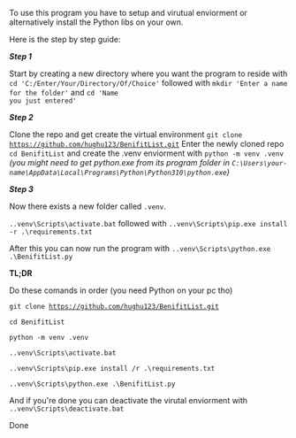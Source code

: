 To use this program you have to setup and virutual enviorment or alternatively install the Python libs on your own. 

Here is the step by step guide:

***Step 1***

Start by creating a new directory where you want the program to reside with
<code>cd 'C:/Enter/Your/Directory/Of/Choice'</code> followed with 
<code>mkdir 'Enter a name for the folder'</code> and 
<code>cd 'Name you just entered'</code>

***Step 2***

Clone the repo and get create the virtual environment
<code>git clone https://github.com/hughu123/BenifitList.git</code>
Enter the newly cloned repo <code>cd BenifitList</code> and create the .venv enviorment with <code>python -m venv .venv</code> 
*(you might need to get python.exe from its program folder in <code>C:\Users\your-name\AppData\Local\Programs\Python\Python310\python.exe</code>)*

***Step 3***

Now there exists a new folder called <code>.venv</code>.

<code>.\.venv\Scripts\activate.bat</code> followed with <code>.\.venv\Scripts\pip.exe install -r .\requirements.txt</code>

After this you can now run the program with <code>.\.venv\Scripts\python.exe .\BenifitList.py</code>

****TL;DR****

Do these comands in order (you need Python on your pc tho)

<code>git clone https://github.com/hughu123/BenifitList.git</code>

<code>cd BenifitList</code>

<code>python -m venv .venv</code>

<code>.\.venv\Scripts\activate.bat</code>

<code>.\.venv\Scripts\pip.exe install /r .\requirements.txt</code>

<code>.\.venv\Scripts\python.exe .\BenifitList.py</code>

And if you're done you can deactivate the virutal enviorment with <code>.\.venv\Scripts\deactivate.bat</code>

Done
